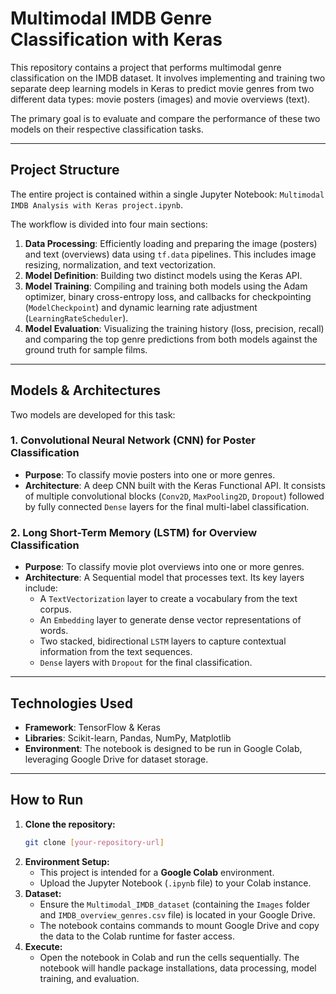# Multimodal IMDB Genre Classification with Keras

This repository contains a project that performs multimodal genre classification on the IMDB dataset. It involves implementing and training two separate deep learning models in Keras to predict movie genres from two different data types: movie posters (images) and movie overviews (text).

The primary goal is to evaluate and compare the performance of these two models on their respective classification tasks.

---

##  Project Structure

The entire project is contained within a single Jupyter Notebook: `Multimodal IMDB Analysis with Keras project.ipynb`.

The workflow is divided into four main sections:
1.  **Data Processing**: Efficiently loading and preparing the image (posters) and text (overviews) data using `tf.data` pipelines. This includes image resizing, normalization, and text vectorization.
2.  **Model Definition**: Building two distinct models using the Keras API.
3.  **Model Training**: Compiling and training both models using the Adam optimizer, binary cross-entropy loss, and callbacks for checkpointing (`ModelCheckpoint`) and dynamic learning rate adjustment (`LearningRateScheduler`).
4.  **Model Evaluation**: Visualizing the training history (loss, precision, recall) and comparing the top genre predictions from both models against the ground truth for sample films.

---

##  Models & Architectures

Two models are developed for this task:

### 1. Convolutional Neural Network (CNN) for Poster Classification
* **Purpose**: To classify movie posters into one or more genres.
* **Architecture**: A deep CNN built with the Keras Functional API. It consists of multiple convolutional blocks (`Conv2D`, `MaxPooling2D`, `Dropout`) followed by fully connected `Dense` layers for the final multi-label classification.

### 2. Long Short-Term Memory (LSTM) for Overview Classification
* **Purpose**: To classify movie plot overviews into one or more genres.
* **Architecture**: A Sequential model that processes text. Its key layers include:
    * A `TextVectorization` layer to create a vocabulary from the text corpus.
    * An `Embedding` layer to generate dense vector representations of words.
    * Two stacked, bidirectional `LSTM` layers to capture contextual information from the text sequences.
    * `Dense` layers with `Dropout` for the final classification.

---

##  Technologies Used

* **Framework**: TensorFlow & Keras
* **Libraries**: Scikit-learn, Pandas, NumPy, Matplotlib
* **Environment**: The notebook is designed to be run in Google Colab, leveraging Google Drive for dataset storage.

---

##  How to Run

1.  **Clone the repository:**
    ```bash
    git clone [your-repository-url]
    ```
2.  **Environment Setup:**
    * This project is intended for a **Google Colab** environment.
    * Upload the Jupyter Notebook (`.ipynb` file) to your Colab instance.
3.  **Dataset:**
    * Ensure the `Multimodal_IMDB_dataset` (containing the `Images` folder and `IMDB_overview_genres.csv` file) is located in your Google Drive.
    * The notebook contains commands to mount Google Drive and copy the data to the Colab runtime for faster access.
4.  **Execute:**
    * Open the notebook in Colab and run the cells sequentially. The notebook will handle package installations, data processing, model training, and evaluation.
